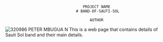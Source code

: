                                       PROJECT NAME 
                                   # BAND-OF-SAUTI-SOL
                                   
                                         AUTHOR
![320986](https://github.com/Petermbugu/BAND-OF-SAUTI-SOL/assets/125895000/282c4ff9-e67a-4f51-9523-cb97d8e445b3)
                                       PETER MBUGUA N
This is a web page that contains details of Sauti Sol band and their main details.
